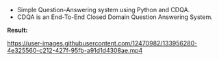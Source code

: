 - Simple Question-Answering system using Python and CDQA.<br>
- CDQA is an End-To-End Closed Domain Question Answering System. 

<b>Result:</b>


https://user-images.githubusercontent.com/12470982/133956280-4e325560-c212-427f-95fb-a91d1d4308ae.mp4


